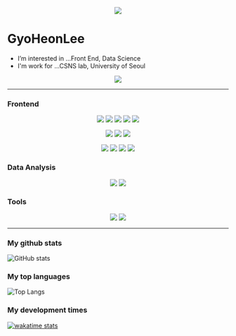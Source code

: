 <p align="center">
  <img src="https://capsule-render.vercel.app/api?type=rect&color=6699FF&height=200&section=header&text=Developer%20Lee&fontSize=90" />
</p>

<h1>GyoHeonLee</h1>

<ul>
  <li>I’m interested in ...Front End, Data Science
  <li>I'm work for ...CSNS lab, University of Seoul
</ul>

<p align="center">
  <a href="https://hits.seeyoufarm.com"><img src="https://hits.seeyoufarm.com/api/count/incr/badge.svg?url=https%3A%2F%2Fgithub.com%2FGyoHeonLee&count_bg=%234BB7D3&title_bg=%23555555&icon=&icon_color=%23E7E7E7&title=hits&edge_flat=true"/>
  </a>
</p>

---

<h3>Frontend</h3>

<p align="center">
  <img src="https://img.shields.io/badge/React-61DAFB?style=flat-square&logo=React&logoColor=black"/>
  <img src="https://img.shields.io/badge/Redux-764ABC?style=flat-square&logo=Redux&logoColor=white"/>
  <img src="https://img.shields.io/badge/Redux_saga-999999?style=flat-square&logo=Redux-saga&logoColor=white"/>
  <img src="https://img.shields.io/badge/React_Query-FF4154?style=flat-square&logo=React-Query&logoColor=white"/>
  <img src="https://img.shields.io/badge/React_Router-CA4245?style=flat-square&logo=React-Router&logoColor=white"/>
</p>
<p align="center">  
  <img src="https://img.shields.io/badge/D3-F9A03C?style=flat-square&logo=D3.js&logoColor=white"/>
  <img src="https://img.shields.io/badge/styled_components-DB7093?style=flat-square&logo=styled-components&logoColor=white"/>
  <img src="https://img.shields.io/badge/Sass-CC6699?style=flat-square&logo=Sass&logoColor=white"/>
</p>
<p align="center">
  <img src="https://img.shields.io/badge/Typescript-007acc?style=flat-square&logo=TypeScript&logoColor=white"/>
  <img src="https://img.shields.io/badge/Javascript-F7DF1E?style=flat-square&logo=JavaScript&logoColor=black"/>
  <img src="https://img.shields.io/badge/HTML-E34F26?style=flat-square&logo=HTML5&logoColor=white"/>
  <img src="https://img.shields.io/badge/CSS-1572B6?style=flat-square&logo=CSS3&logoColor=white"/>
</p>

<h3>Data Analysis</h3>

<p align="center">
  <img src="https://img.shields.io/badge/Python-3766AB?style=flat-square&logo=Python&logoColor=white"/>
  <img src="https://img.shields.io/badge/Jupyter-F37626?style=flat-square&logo=Jupyter&logoColor=white"/>
</p>

<h3>Tools</h3>

<p align="center">
  <img src="https://img.shields.io/badge/Git-F05032?style=flat-square&logo=Git&logoColor=white"/>
  <img src="https://img.shields.io/badge/Figma-F24E1E?style=flat-square&logo=Figma&logoColor=white"/>
</p>

---

<h3>My github stats</h3>

![GitHub stats](https://github-readme-stats.vercel.app/api?username=GyoHeonLee&show_icons=true&theme=gruvbox)
  
<h3>My top languages</h3>

![Top Langs](https://github-readme-stats.vercel.app/api/top-langs/?username=GyoHeonLee&layout=compact&card_width=444&langs_count=8&theme=gruvbox)

<h3>My development times</h3>

[![wakatime stats](https://github-readme-stats.vercel.app/api/wakatime?username=GyoHeonLee&layout=compact&theme=gruvbox)](https://github.com/anuraghazra/github-readme-stats)
